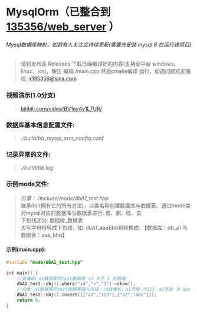 # MysqlOrm（已整合到 [135356/web_server](https://github.com/135356/web_server/releases) ）
###### Mysql数据库映射，如若有人关注会持续更新(需要先安装 *mysql 8* 在运行该项目)
> 请到发布区 Releases 下载已经编译好的内容(支持全平台 windows、linux、ios)，解压 编辑./main.cpp 然后cmake编译 运行。如遇问题欢迎骚扰: x135356@sina.com
### 视频演示(1.0分支)
> [bilibili.com/video/BV1ey4y1L7UR/](https://www.bilibili.com/video/BV1ey4y1L7UR/)
### 数据库基本信息配置文件:
> *./build/bb_mysql_orm_config.conf*
### 记录异常的文件:
> *./build/bb.log*
### 示例mode文件:
> *位置：./include/mode/dbA1_test.hpp*  
> 继承dql(拥有它的所有方法)，以类名称创建数据库与数据表，通过mode类对mysql对应的数据库与数据表进行: 增、删、改、查  
> 下划线区分: 数据库_数据表  
> 大写字母将转成下划线，如: dbA1_aaaBbb将转换成: 【数据库：db_a1 与 数据表：aaa_bbb】  

#### 示例(main.cpp):
```c++
#include "mode/dbA1_test.hpp"

int main() {
    //查看db_a1数据库的test数据表 id 大于 1 的数据
    dbA1_test::obj().where("id",">","1")->show();
    //向db_a1数据库的test数据表插入内容：id自增长，a1字段 为123，a2字段 为 abc
    dbA1_test::obj().insert({{"a1","123"},{"a2","abc"}});
    return 0;
}
```
